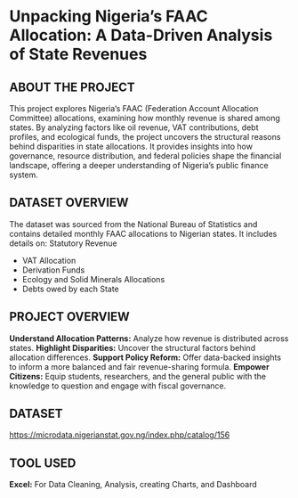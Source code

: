 # Unpacking Nigeria’s FAAC Allocation: A Data-Driven Analysis of State Revenues

## ABOUT THE PROJECT
This project explores Nigeria’s FAAC (Federation Account Allocation Committee) allocations, examining how monthly revenue is shared among states. By analyzing factors like oil revenue, VAT contributions, debt profiles, and ecological funds, the project uncovers the structural reasons behind disparities in state allocations. It provides insights into how governance, resource distribution, and federal policies shape the financial landscape, offering a deeper understanding of Nigeria’s public finance system.

## DATASET OVERVIEW
The dataset was sourced from the National Bureau of Statistics and contains detailed monthly FAAC allocations to Nigerian states. It includes details on:
Statutory Revenue
+ VAT Allocation
+ Derivation Funds
+ Ecology and Solid Minerals Allocations
+ Debts owed by each State
 
## PROJECT OVERVIEW
**Understand Allocation Patterns:** Analyze how revenue is distributed across states.
**Highlight Disparities:** Uncover the structural factors behind allocation differences.
**Support Policy Reform:** Offer data-backed insights to inform a more balanced and fair revenue-sharing formula.
**Empower Citizens:** Equip students, researchers, and the general public with the knowledge to question and engage with fiscal governance.

## DATASET
https://microdata.nigerianstat.gov.ng/index.php/catalog/156

## TOOL USED
**Excel:** For Data Cleaning, Analysis, creating Charts, and Dashboard



